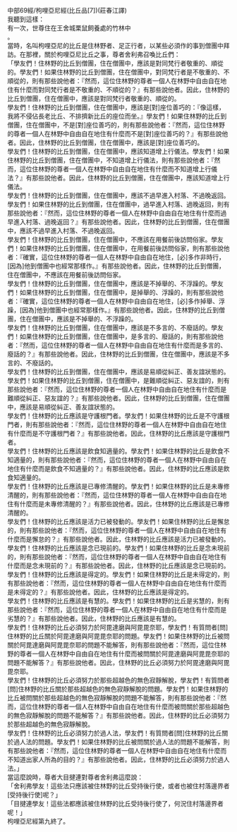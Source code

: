 中部69經/枸哩亞尼經(比丘品[7])(莊春江譯)  
我聽到這樣：  
有一次，世尊住在王舍城栗鼠飼養處的竹林中  
。  
當時，名叫枸哩亞尼的比丘是住林野者、足正行者，以某些必須作的事到僧團中拜訪。在那裡，關於枸哩亞尼比丘之事，尊者舍利弗召喚比丘們：  
「學友們！住林野的比丘到僧團，住在僧團中，應該是對同梵行者敬重的、順從的。學友們！如果住林野的比丘到僧團，住在僧團中，對同梵行者是不敬重的、不順從的，則有那些說他者：『然而，這位住林野的尊者一個人在林野中自由自在地住有什麼而對同梵行者是不敬重的、不順從的？』有那些說他者。因此，住林野的比丘到僧團，住在僧團中，應該是對同梵行者敬重的、順從的。  
學友們！住林野的比丘到僧團，住在僧團中，應該是[對]座位善巧的：『像這樣，我將不侵佔長老比丘、不排擠新比丘的座位而坐。』學友們！如果住林野的比丘到僧團，住在僧團中，不是[對]座位善巧的，則有那些說他者：『然而，這位住林野的尊者一個人在林野中自由自在地住有什麼而不是[對]座位善巧的？』有那些說他者。因此，住林野的比丘到僧團，住在僧團中，應該是[對]座位善巧的。  
學友們！住林野的比丘到僧團，住在僧團中，應該知道增上行儀法。學友們！如果住林野的比丘到僧團，住在僧團中，不知道增上行儀法，則有那些說他者：『然而，這位住林野的尊者一個人在林野中自由自在地住有什麼而不知道增上行儀法？』有那些說他者。因此，住林野的比丘到僧團，住在僧團中，應該知道增上行儀法。  
學友們！住林野的比丘到僧團，住在僧團中，應該不過早進入村落、不過晚返回。學友們！如果住林野的比丘到僧團，住在僧團中，過早進入村落、過晚返回，則有那些說他者：『然而，這位住林野的尊者一個人在林野中自由自在地住有什麼而過早進入村落、過晚返回？』有那些說他者。因此，住林野的比丘到僧團，住在僧團中，應該不過早進入村落、不過晚返回。  
學友們！住林野的比丘到僧團，住在僧團中，不應該在用餐前後訪問俗家。學友們！如果住林野的比丘到僧團，住在僧團中，在用餐前後訪問俗家，則有那些說他者：『確實，這位住林野的尊者一個人在林野中自由自在地住，[必]多作非時行，[因為]他到僧團中也經常那樣作。』有那些說他者。因此，住林野的比丘到僧團，住在僧團中，不應該在用餐前後訪問俗家。  
學友們！住林野的比丘到僧團，住在僧團中，應該是不掉舉的、不浮躁的。學友們！如果住林野的比丘到僧團，住在僧團中，是掉舉的、浮躁的，則有那些說他者：『確實，這位住林野的尊者一個人在林野中自由自在地住，[必]多作掉舉、浮躁，[因為]他到僧團中也經常那樣作。』有那些說他者。因此，住林野的比丘到僧團，住在僧團中，應該是不掉舉的、不浮躁的。  
學友們！住林野的比丘到僧團，住在僧團中，應該是不多言的、不廢話的。學友們！如果住林野的比丘到僧團，住在僧團中，是多言的、廢話的，則有那些說他者：『然而，這位住林野的尊者一個人在林野中自由自在地住有什麼而是多言的、廢話的？』有那些說他者。因此，住林野的比丘到僧團，住在僧團中，應該是不多言的、不廢話的。  
學友們！住林野的比丘到僧團，住在僧團中，應該是易順從糾正、善友誼狀態的。學友們！如果住林野的比丘到僧團，住在僧團中，是難順從糾正、惡友誼的，則有那些說他者：『然而，這位住林野的尊者一個人在林野中自由自在地住有什麼而是難順從糾正、惡友誼的？』有那些說他者。因此，住林野的比丘到僧團，住在僧團中，應該是易順從糾正、善友誼狀態的。  
學友們！住林野的比丘應該是守護根門者。學友們！如果住林野的比丘是不守護根門者，則有那些說他者：『然而，這位住林野的尊者一個人在林野中自由自在地住有什麼而是不守護根門者？』有那些說他者。因此，住林野的比丘應該是守護根門者。  
學友們！住林野的比丘應該是飲食知適量的。學友們！如果住林野的比丘是飲食不知適量的，則有那些說他者：『然而，這位住林野的尊者一個人在林野中自由自在地住有什麼而是飲食不知適量的？』有那些說他者。因此，住林野的比丘應該是飲食知適量的。  
學友們！住林野的比丘應該是已專修清醒的。學友們！如果住林野的比丘是未專修清醒的，則有那些說他者：『然而，這位住林野的尊者一個人在林野中自由自在地住有什麼而是未專修清醒的？』有那些說他者。因此，住林野的比丘應該是已專修清醒的。  
學友們！住林野的比丘應該是活力已被發動的。學友們！如果住林野的比丘是懈怠的，則有那些說他者：『然而，這位住林野的尊者一個人在林野中自由自在地住有什麼而是懈怠的？』有那些說他者。因此，住林野的比丘應該是活力已被發動的。  
學友們！住林野的比丘應該是念已現前的。學友們！如果住林野的比丘是念未現前的，則有那些說他者：『然而，這位住林野的尊者一個人在林野中自由自在地住有什麼而是念未現前的？』有那些說他者。因此，住林野的比丘應該是念已現前的。  
學友們！住林野的比丘應該是得定的。學友們！如果住林野的比丘是未得定的，則有那些說他者：『然而，這位住林野的尊者一個人在林野中自由自在地住有什麼而是未得定的？』有那些說他者。因此，住林野的比丘應該是得定的。  
學友們！住林野的比丘應該是有慧的。學友們！如果住林野的比丘是劣慧的，則有那些說他者：『然而，這位住林野的尊者一個人在林野中自由自在地住有什麼而是劣慧的？』有那些說他者。因此，住林野的比丘應該是有慧的。  
學友們！住林野的比丘必須努力於阿毘達磨與阿毘毘奈耶，學友們！有質問者[問]住林野的比丘關於阿毘達磨與阿毘毘奈耶的問題。學友們！如果住林野的比丘被問關於阿毘達磨與阿毘毘奈耶的問題不能解答，則有那些說他者：『然而，這位住林野的尊者一個人在林野中自由自在地住有什麼而被問關於阿毘達磨與阿毘毘奈耶的問題不能解答？』有那些說他者。因此，住林野的比丘必須努力於阿毘達磨與阿毘毘奈耶。  
學友們！住林野的比丘必須努力於那些超越色的無色寂靜解脫，學友們！有質問者[問]住林野的比丘關於那些超越色的無色寂靜解脫的問題。學友們！如果住林野的比丘被問關於那些超越色的無色寂靜解脫的問題不能解答，則有那些說他者：『然而，這位住林野的尊者一個人在林野中自由自在地住有什麼而被問關於那些超越色的無色寂靜解脫的問題不能解答？』有那些說他者。因此，住林野的比丘必須努力於那些超越色的無色寂靜解脫。  
學友們！住林野的比丘必須努力於過人法，學友們！有質問者[問]住林野的比丘關於過人法的問題。學友們！如果住林野的比丘被問關於過人法的問題不能解答，則有那些說他者：『然而，這位住林野的尊者一個人在林野中自由自在地住有什麼而不知道出家人所為的目的？』有那些說他者。因此，住林野的比丘必須努力於過人法。」  
當這麼說時，尊者大目揵連對尊者舍利弗這麼說：  
「舍利弗學友！這些法只應該被住林野的比丘受持後行使，或者也被住村落邊界者[受持後行使]呢？」  
「目揵連學友！這些法都應該被住林野的比丘受持後行使了，何況住村落邊界者呢！」  
枸哩亞尼經第九終了。  
  
  
